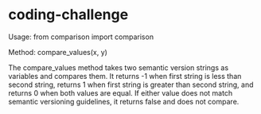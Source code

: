 # coding-challenge

Usage:
from comparison import comparison

Method:
compare_values(x, y)

The compare_values method takes two semantic version strings as variables and compares them.  It returns -1 when first string is less than second string, returns 1 when first string is greater than second string, and returns 0 when both values are equal.  If either value does not match semantic versioning guidelines, it returns false and does not compare.
